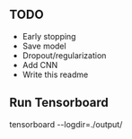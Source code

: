 ## TODO
- Early stopping
- Save model
- Dropout/regularization
- Add CNN
- Write this readme

## Run Tensorboard
tensorboard --logdir=./output/